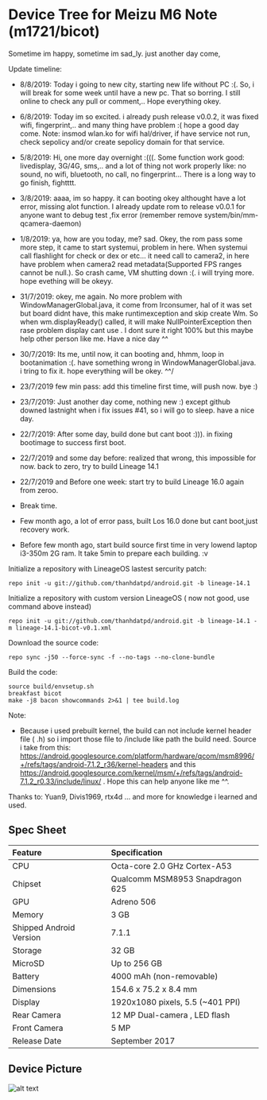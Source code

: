 # Device Tree for Meizu M6 Note (m1721/bicot)


Sometime im happy, sometime im sad_ly. just another day come, 

Update timeline:

- 8/8/2019: Today i going to new city, starting new life without PC :(. So, i will break for some week until have a new pc. That so borring. I still online to check any pull or comment,.. Hope everything okey.

- 6/8/2019: Today im so excited. i already push release v0.0.2, it was fixed wifi, fingerprint,.. and many thing have problem :( hope a good day come. Note: insmod wlan.ko for wifi hal/driver, if have service not run, check sepolicy and/or create sepolicy domain for that service.

- 5/8/2019: Hi, one more day overnight :(((. Some function work good: livedisplay, 3G/4G, sms,.. and a lot of thing not work properly like: no sound, no wifi, bluetooth, no call, no fingerprint... There is a long way to go finish, fightttt. 

- 3/8/2019: aaaa, im so happy. it can booting okey althought have a lot error, missing alot function. I already update rom to release v0.0.1 for anyone want to debug test ,fix error (remember remove system/bin/mm-qcamera-daemon)

- 1/8/2019: ya, how are you today, me? sad. Okey, the rom pass some more step, it came to start systemui, problem in here. When systemui call flashlight for check or dex or etc... it need call to camera2, in here have problem when camera2 read metadata(Supported FPS ranges cannot be null.). So crash came, VM shutting down :(. i will trying more. hope evething will be okeyy.

- 31/7/2019: okey, me again. No more problem with WindowManagerGlobal.java, it come from Irconsumer, hal of it was set but board didnt have, this make runtimexception and skip create Wm. So when wm.displayReady() called, it will make NullPointerException then rase problem display cant use . I dont sure it right 100% but this maybe help other person like me. Have a nice day ^^

- 30/7/2019: Its me, until now, it can booting and, hhmm, loop in bootanimation :(. have something wrong in WindowManagerGlobal.java. i tring to fix it. hope everything will be okey. ^^/ 

- 23/7/2019 few min pass: add this timeline first time, will push now. bye :)

- 23/7/2019: Just another day come, nothing new :) except github downed lastnight when i fix issues #41, so i will go to sleep. have a nice day. 

- 22/7/2019: After some day, build done but cant boot :))). in fixing bootimage to success first boot. 

- 22/7/2019 and some day before: realized that wrong, this impossible for now. back to zero, try to build Lineage 14.1

- 22/7/2019 and Before one week: start try to build Lineage 16.0 again from zeroo.

- Break time.

- Few month ago, a lot of error pass, built Los 16.0 done but cant boot,just recovery work.

- Before few month ago, start build source first time in very lowend laptop i3-350m 2G ram. It take 5min to prepare each building. :v





Initialize a repository with LineageOS lastest sercurity patch:

    repo init -u git://github.com/thanhdatpd/android.git -b lineage-14.1

Initialize a repository with custom version LineageOS ( now not good, use command above instead)

    repo init -u git://github.com/thanhdatpd/android.git -b lineage-14.1 -m lineage-14.1-bicot-v0.1.xml
  
Download the source code:

    repo sync -j50 --force-sync -f --no-tags --no-clone-bundle

Build the code:

    source build/envsetup.sh
    breakfast bicot
    make -j8 bacon showcommands 2>&1 | tee build.log










Note:

- Because i used prebuilt kernel, the build can not include kernel header file ( .h) so i import those file to /include like path the build need. Source i take from this: https://android.googlesource.com/platform/hardware/qcom/msm8996/+/refs/tags/android-7.1.2_r36/kernel-headers and this https://android.googlesource.com/kernel/msm/+/refs/tags/android-7.1.2_r0.33/include/linux/ . Hope this can help anyone like me ^^.



Thanks to: Yuan9, Divis1969, rtx4d ... and more for knowledge i learned and used. 



## Spec Sheet

| Feature                 | Specification                     |
| :---------------------- | :-------------------------------- |
| CPU                     | Octa-core 2.0 GHz Cortex-A53      |
| Chipset                 | Qualcomm MSM8953 Snapdragon 625   |
| GPU                     | Adreno 506                        |
| Memory                  | 3 GB                              |
| Shipped Android Version | 7.1.1                             |
| Storage                 | 32 GB                             |
| MicroSD                 | Up to 256 GB                      |
| Battery                 | 4000 mAh (non-removable)          |
| Dimensions              | 154.6 x 75.2 x 8.4 mm
| Display                 | 1920x1080 pixels, 5.5 (~401 PPI)  |
| Rear Camera             | 12 MP Dual-camera , LED flash     |
| Front Camera            | 5 MP                              |
| Release Date            | September 2017                    |

## Device Picture

![alt text](https://cdn2.gsmarena.com/vv/pics/meizu/meizu-m6-note-13.jpg)
